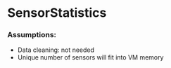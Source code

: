 # SensorStatistics

### Assumptions:
* Data cleaning: not needed
* Unique number of sensors will fit into VM memory
